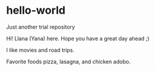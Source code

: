 # hello-world
Just another trial repository

Hi! Llana (Yana) here. Hope you have a great day ahead ;)

I like movies and road trips. 

Favorite foods pizza, lasagna, and chicken adobo.  